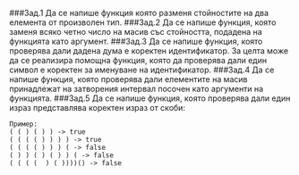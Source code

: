 ###Зад.1
Да се напише функция която разменя стойностите на два елемента от произволен тип.
###Зад.2
Да се напише функция, която заменя всяко четно число на масив със стойността, подадена на функцията като аргумент.
###Зад.3
Да се напише функция, която проверява дали дадена дума е коректен идентификатор. За целта може да се реализира помощна функция, която да проверява дали един символ е коректен за именуване на идентификатор.
###Зад.4
Да се напише функция, която проверява дали елементите на масив принадлежат на затворения интервал посочен като аргументи на функцията.
###Зад.5
Да се напише функция, която проверява дали един израз представлява коректен израз от скоби:

```
Пример:
( ( ) ( ) ) -> true
( ( ( ( ) ) ) ) -> true
( ( ( ( ) ) ) ( -> false
( ) ) ( ) ( ) ) ( -> false
( ( ( (  ) ( ))))() -> false
```
